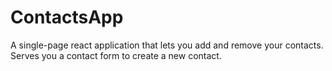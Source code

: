 # ContactsApp
A single-page react application that lets you add and remove your contacts. Serves you a contact form to create a new contact. 
